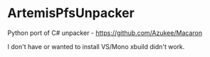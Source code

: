 # ArtemisPfsUnpacker
Python port of C# unpacker - https://github.com/Azukee/Macaron

I don't have or wanted to install VS/Mono xbuild didn't work.
